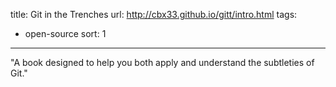 title: Git in the Trenches
url: http://cbx33.github.io/gitt/intro.html
tags:
  - open-source
sort: 1
---
"A book designed to help you both apply and understand the subtleties of Git."

